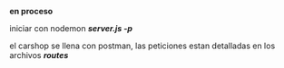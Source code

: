 **en proceso**

iniciar con nodemon ***server.js -p <Puerto>***

el carshop se llena con postman, las peticiones estan detalladas en los archivos ***routes***